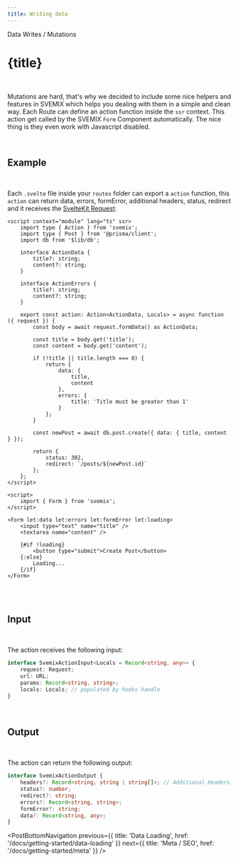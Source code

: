 ```yaml
---
title: Writing data
---
```


<script context="module">
	export const prerender = true;
</script>
<script>
	import PostBottomNavigation from "../../../components/PostBottomNavigation.svelte";
</script>

<p class="mb-4 leading-6 font-semibold text-sky-300">Data Writes / Mutations</p>

# {title}

<br>

Mutations are hard, that's why we decided to include some nice helpers and features in SVEMIX which helps you dealing with them in a simple and clean way.
Each Route can define an action function inside the `ssr` context. This action get called by the SVEMIX `Form` Component automatically. The nice thing is they even work with Javascript disabled.

<br>

<h2 id="example">Example</h2>

<br>

Each `.svelte` file inside your `routes` folder can export a `action` function, this `action` can return data, errors, formError, additional headers, status, redirect and it receives the [SvelteKit Request](https://kit.svelte.dev/docs#routing-endpoints):

```svelte
<script context="module" lang="ts" ssr>
	import type { Action } from 'svemix';
	import type { Post } from '@prisma/client';
	import db from '$lib/db';

	interface ActionData {
		title?: string;
		content?: string;
	}

	interface ActionErrors {
		title?: string;
		content?: string;
	}

	export const action: Action<ActionData, Locals> = async function ({ request }) {
		const body = await request.formData() as ActionData;

		const title = body.get('title');
		const content = body.get('content');

		if (!title || title.length === 0) {
			return {
				data: {
					title,
					content
				},
				errors: {
					title: 'Title must be greater than 1'
				}
			};
		}

		const newPost = await db.post.create({ data: { title, content } });

		return {
			status: 302,
			redirect: `/posts/${newPost.id}`
		};
	};
</script>

<script>
	import { Form } from 'svemix';
</script>

<Form let:data let:errors let:formError let:loading>
	<input type="text" name="title" />
	<textarea name="content" />

	{#if !loading}
		<button type="submit">Create Post</button>
	{:else}
		Loading...
	{/if}
</Form>
```

<br>

<br>

<h2 id="input">Input</h2>

<br>

The action receives the following input:

```ts
interface SvemixActionInput<Locals = Record<string, any>> {
	request: Request;
	url: URL;
	params: Record<string, string>;
	locals: Locals; // populated by hooks handle
}
```

<br>

<h2 id="output">Output</h2>

<br>

The action can return the following output:

```ts
interface SvemixActionOutput {
	headers?: Record<string, string | string[]>; // Additional Headers
	status?: number;
	redirect?: string;
	errors?: Record<string, string>;
	formError?: string;
	data?: Record<string, any>;
}
```

<PostBottomNavigation
previous={{ title: 'Data Loading', href: '/docs/getting-started/data-loading' }}
next={{ title: 'Meta / SEO', href: '/docs/getting-started/meta'  }}
/>
